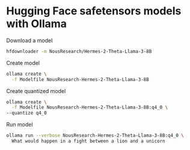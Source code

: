 # Hugging Face safetensors models with Ollama


Download a model

```bash
hfdownloader -m NousResearch/Hermes-2-Theta-Llama-3-8B
```

Create model

```bash
ollama create \
  -f Modelfile NousResearch-Hermes-2-Theta-Llama-3-8B
```

Create quantized model

```bash
ollama create \
  -f Modelfile NousResearch-Hermes-2-Theta-Llama-3-8B:q4_0 \
--quantize q4_0
```

Run model

```bash
ollama run --verbose NousResearch-Hermes-2-Theta-Llama-3-8B:q4_0 \
  What would happen in a fight between a lion and a unicorn
```